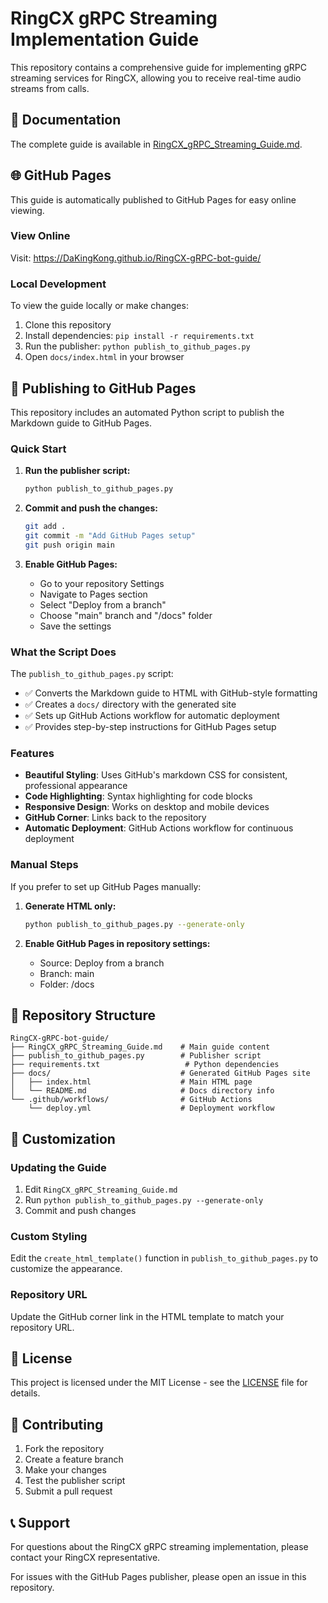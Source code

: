 # RingCX gRPC Streaming Implementation Guide

This repository contains a comprehensive guide for implementing gRPC streaming services for RingCX, allowing you to receive real-time audio streams from calls.

## 📖 Documentation

The complete guide is available in [RingCX_gRPC_Streaming_Guide.md](RingCX_gRPC_Streaming_Guide.md).

## 🌐 GitHub Pages

This guide is automatically published to GitHub Pages for easy online viewing.

### View Online
Visit: https://DaKingKong.github.io/RingCX-gRPC-bot-guide/

### Local Development
To view the guide locally or make changes:

1. Clone this repository
2. Install dependencies: `pip install -r requirements.txt`
3. Run the publisher: `python publish_to_github_pages.py`
4. Open `docs/index.html` in your browser

## 🚀 Publishing to GitHub Pages

This repository includes an automated Python script to publish the Markdown guide to GitHub Pages.

### Quick Start

1. **Run the publisher script:**
   ```bash
   python publish_to_github_pages.py
   ```

2. **Commit and push the changes:**
   ```bash
   git add .
   git commit -m "Add GitHub Pages setup"
   git push origin main
   ```

3. **Enable GitHub Pages:**
   - Go to your repository Settings
   - Navigate to Pages section
   - Select "Deploy from a branch"
   - Choose "main" branch and "/docs" folder
   - Save the settings

### What the Script Does

The `publish_to_github_pages.py` script:

- ✅ Converts the Markdown guide to HTML with GitHub-style formatting
- ✅ Creates a `docs/` directory with the generated site
- ✅ Sets up GitHub Actions workflow for automatic deployment
- ✅ Provides step-by-step instructions for GitHub Pages setup

### Features

- **Beautiful Styling**: Uses GitHub's markdown CSS for consistent, professional appearance
- **Code Highlighting**: Syntax highlighting for code blocks
- **Responsive Design**: Works on desktop and mobile devices
- **GitHub Corner**: Links back to the repository
- **Automatic Deployment**: GitHub Actions workflow for continuous deployment

### Manual Steps

If you prefer to set up GitHub Pages manually:

1. **Generate HTML only:**
   ```bash
   python publish_to_github_pages.py --generate-only
   ```

2. **Enable GitHub Pages in repository settings:**
   - Source: Deploy from a branch
   - Branch: main
   - Folder: /docs

## 📁 Repository Structure

```
RingCX-gRPC-bot-guide/
├── RingCX_gRPC_Streaming_Guide.md    # Main guide content
├── publish_to_github_pages.py        # Publisher script
├── requirements.txt                   # Python dependencies
├── docs/                             # Generated GitHub Pages site
│   ├── index.html                    # Main HTML page
│   └── README.md                     # Docs directory info
└── .github/workflows/                # GitHub Actions
    └── deploy.yml                    # Deployment workflow
```

## 🔧 Customization

### Updating the Guide

1. Edit `RingCX_gRPC_Streaming_Guide.md`
2. Run `python publish_to_github_pages.py --generate-only`
3. Commit and push changes

### Custom Styling

Edit the `create_html_template()` function in `publish_to_github_pages.py` to customize the appearance.

### Repository URL

Update the GitHub corner link in the HTML template to match your repository URL.

## 📝 License

This project is licensed under the MIT License - see the [LICENSE](LICENSE) file for details.

## 🤝 Contributing

1. Fork the repository
2. Create a feature branch
3. Make your changes
4. Test the publisher script
5. Submit a pull request

## 📞 Support

For questions about the RingCX gRPC streaming implementation, please contact your RingCX representative.

For issues with the GitHub Pages publisher, please open an issue in this repository. 